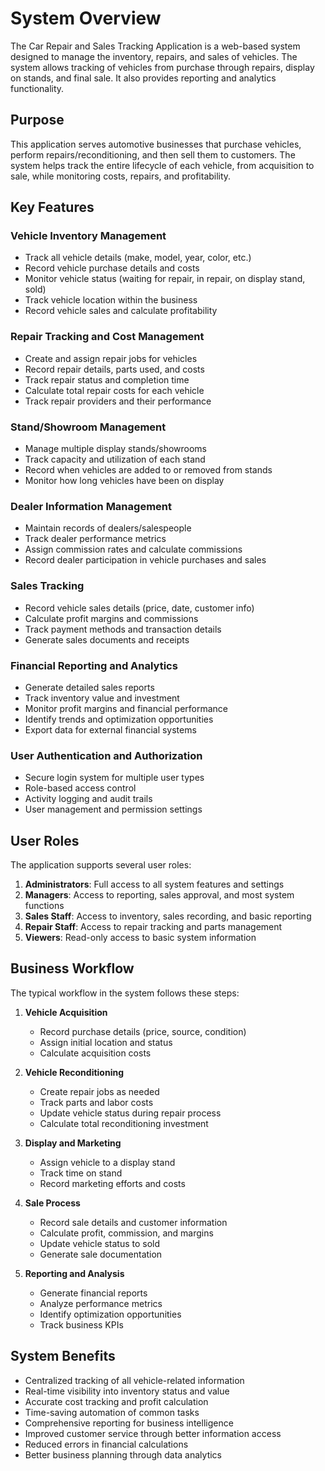 # System Overview

The Car Repair and Sales Tracking Application is a web-based system designed to manage the inventory, repairs, and sales of vehicles. The system allows tracking of vehicles from purchase through repairs, display on stands, and final sale. It also provides reporting and analytics functionality.

## Purpose

This application serves automotive businesses that purchase vehicles, perform repairs/reconditioning, and then sell them to customers. The system helps track the entire lifecycle of each vehicle, from acquisition to sale, while monitoring costs, repairs, and profitability.

## Key Features

### Vehicle Inventory Management
- Track all vehicle details (make, model, year, color, etc.)
- Record vehicle purchase details and costs
- Monitor vehicle status (waiting for repair, in repair, on display stand, sold)
- Track vehicle location within the business
- Record vehicle sales and calculate profitability

### Repair Tracking and Cost Management
- Create and assign repair jobs for vehicles
- Record repair details, parts used, and costs
- Track repair status and completion time
- Calculate total repair costs for each vehicle
- Track repair providers and their performance

### Stand/Showroom Management
- Manage multiple display stands/showrooms
- Track capacity and utilization of each stand
- Record when vehicles are added to or removed from stands
- Monitor how long vehicles have been on display

### Dealer Information Management
- Maintain records of dealers/salespeople
- Track dealer performance metrics
- Assign commission rates and calculate commissions
- Record dealer participation in vehicle purchases and sales

### Sales Tracking
- Record vehicle sales details (price, date, customer info)
- Calculate profit margins and commissions
- Track payment methods and transaction details
- Generate sales documents and receipts

### Financial Reporting and Analytics
- Generate detailed sales reports
- Track inventory value and investment
- Monitor profit margins and financial performance
- Identify trends and optimization opportunities
- Export data for external financial systems

### User Authentication and Authorization
- Secure login system for multiple user types
- Role-based access control
- Activity logging and audit trails
- User management and permission settings

## User Roles

The application supports several user roles:

1. **Administrators**: Full access to all system features and settings
2. **Managers**: Access to reporting, sales approval, and most system functions
3. **Sales Staff**: Access to inventory, sales recording, and basic reporting
4. **Repair Staff**: Access to repair tracking and parts management
5. **Viewers**: Read-only access to basic system information

## Business Workflow

The typical workflow in the system follows these steps:

1. **Vehicle Acquisition**
   - Record purchase details (price, source, condition)
   - Assign initial location and status
   - Calculate acquisition costs

2. **Vehicle Reconditioning**
   - Create repair jobs as needed
   - Track parts and labor costs
   - Update vehicle status during repair process
   - Calculate total reconditioning investment

3. **Display and Marketing**
   - Assign vehicle to a display stand
   - Track time on stand
   - Record marketing efforts and costs

4. **Sale Process**
   - Record sale details and customer information
   - Calculate profit, commission, and margins
   - Update vehicle status to sold
   - Generate sale documentation

5. **Reporting and Analysis**
   - Generate financial reports
   - Analyze performance metrics
   - Identify optimization opportunities
   - Track business KPIs

## System Benefits

- Centralized tracking of all vehicle-related information
- Real-time visibility into inventory status and value
- Accurate cost tracking and profit calculation
- Time-saving automation of common tasks
- Comprehensive reporting for business intelligence
- Improved customer service through better information access
- Reduced errors in financial calculations
- Better business planning through data analytics 